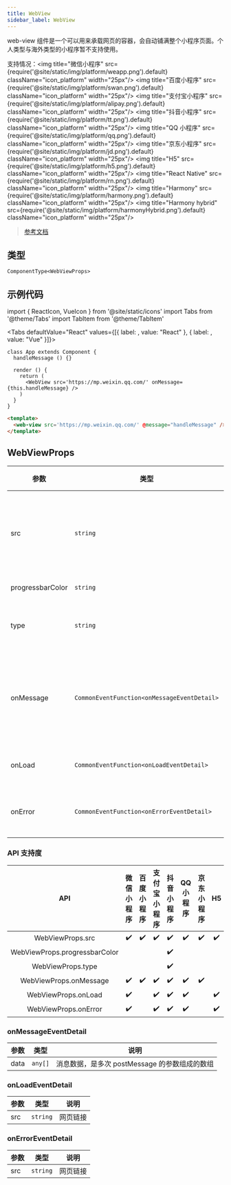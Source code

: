 ```yaml
---
title: WebView
sidebar_label: WebView
---
```


web-view 组件是一个可以用来承载网页的容器，会自动铺满整个小程序页面。个人类型与海外类型的小程序暂不支持使用。

支持情况：<img title="微信小程序" src={require('@site/static/img/platform/weapp.png').default} className="icon_platform" width="25px"/> <img title="百度小程序" src={require('@site/static/img/platform/swan.png').default} className="icon_platform" width="25px"/> <img title="支付宝小程序" src={require('@site/static/img/platform/alipay.png').default} className="icon_platform" width="25px"/> <img title="抖音小程序" src={require('@site/static/img/platform/tt.png').default} className="icon_platform" width="25px"/> <img title="QQ 小程序" src={require('@site/static/img/platform/qq.png').default} className="icon_platform" width="25px"/> <img title="京东小程序" src={require('@site/static/img/platform/jd.png').default} className="icon_platform" width="25px"/> <img title="H5" src={require('@site/static/img/platform/h5.png').default} className="icon_platform" width="25px"/> <img title="React Native" src={require('@site/static/img/platform/rn.png').default} className="icon_platform" width="25px"/> <img title="Harmony" src={require('@site/static/img/platform/harmony.png').default} className="icon_platform" width="25px"/> <img title="Harmony hybrid" src={require('@site/static/img/platform/harmonyHybrid.png').default} className="icon_platform" width="25px"/>

> [参考文档](https://developers.weixin.qq.com/miniprogram/dev/component/web-view.html)

## 类型

```tsx
ComponentType<WebViewProps>
```

## 示例代码

import { ReactIcon, VueIcon } from '@site/static/icons'
import Tabs from '@theme/Tabs'
import TabItem from '@theme/TabItem'

<Tabs
  defaultValue="React"
  values={[{ label: <ReactIcon />, value: "React" }, { label: <VueIcon />, value: "Vue" }]}>
<TabItem value="React">

```tsx
class App extends Component {
  handleMessage () {}

  render () {
    return (
      <WebView src='https://mp.weixin.qq.com/' onMessage={this.handleMessage} />
    )
  }
}
```
</TabItem>
<TabItem value="Vue">

```html
<template>
  <web-view src='https://mp.weixin.qq.com/' @message="handleMessage" />
</template>
```
</TabItem>
</Tabs>

## WebViewProps

| 参数 | 类型 | 默认值 | 必填 | 说明 |
| --- | --- | :---: | :---: | --- |
| src | `string` |  | 是 | webview 指向网页的链接。可打开关联的公众号的文章，其它网页需登录小程序管理后台配置业务域名。 |
| progressbarColor | `string` |  | 否 | webview 的进度条颜色 |
| type | `string` | `default` | 否 | 若使用web-view组件引入第三方客服，必须填写type="im" |
| onMessage | `CommonEventFunction<onMessageEventDetail>` |  | 否 | 网页向小程序 postMessage 时，会在特定时机（小程序后退、组件销毁、分享）触发并收到消息。e.detail = { data } |
| onLoad | `CommonEventFunction<onLoadEventDetail>` |  | 否 | 网页加载成功时候触发此事件。e.detail = { src } |
| onError | `CommonEventFunction<onErrorEventDetail>` |  | 否 | 网页加载失败的时候触发此事件。e.detail = { src } |

### API 支持度

| API | 微信小程序 | 百度小程序 | 支付宝小程序 | 抖音小程序 | QQ 小程序 | 京东小程序 | H5 | React Native | Harmony | Harmony hybrid |
| :---: | :---: | :---: | :---: | :---: | :---: | :---: | :---: | :---: | :---: | :---: |
| WebViewProps.src | ✔️ | ✔️ | ✔️ | ✔️ | ✔️ | ✔️ | ✔️ | ✔️ |  | ✔️ |
| WebViewProps.progressbarColor |  |  |  | ✔️ |  |  |  |  |  |  |
| WebViewProps.type |  |  |  | ✔️ |  |  |  |  |  |  |
| WebViewProps.onMessage | ✔️ | ✔️ | ✔️ | ✔️ | ✔️ | ✔️ |  |  |  |  |
| WebViewProps.onLoad | ✔️ |  | ✔️ | ✔️ | ✔️ |  | ✔️ | ✔️ |  | ✔️ |
| WebViewProps.onError | ✔️ |  | ✔️ | ✔️ | ✔️ |  | ✔️ | ✔️ |  | ✔️ |

### onMessageEventDetail

| 参数 | 类型 | 说明 |
| --- | --- | --- |
| data | `any[]` | 消息数据，是多次 postMessage 的参数组成的数组 |

### onLoadEventDetail

| 参数 | 类型 | 说明 |
| --- | --- | --- |
| src | `string` | 网页链接 |

### onErrorEventDetail

| 参数 | 类型 | 说明 |
| --- | --- | --- |
| src | `string` | 网页链接 |
